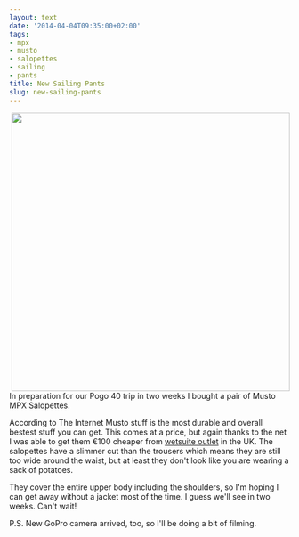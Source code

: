 ```yaml
---
layout: text
date: '2014-04-04T09:35:00+02:00'
tags:
- mpx
- musto
- salopettes
- sailing
- pants
title: New Sailing Pants
slug: new-sailing-pants
---
```

<div style="float:right">
<img src="https://31.media.tumblr.com/14296dc1f675de14a61e05859ee439a2/tumblr_inline_n3hx1kAltt1qcydz0.png" style="height:500px;margin-left:100px">
</div>

In preparation for our Pogo 40 trip in two weeks I bought a pair of Musto MPX Salopettes.

According to The Internet Musto stuff is the most durable and overall bestest stuff you can get. This comes at a price, but again thanks to the net I was able to get them €100 cheaper from [wetsuite outlet](https://www.wetsuitoutlet.co.uk/) in the UK. The salopettes have a slimmer cut than the trousers which means they are still too wide around the waist, but at least they don't look like you are wearing a sack of potatoes.

They cover the entire upper body including the shoulders, so I'm hoping I can get away without a jacket most of the time. I guess we'll see in two weeks. Can't wait!

P.S. New GoPro camera arrived, too, so I'll be doing a bit of filming.
